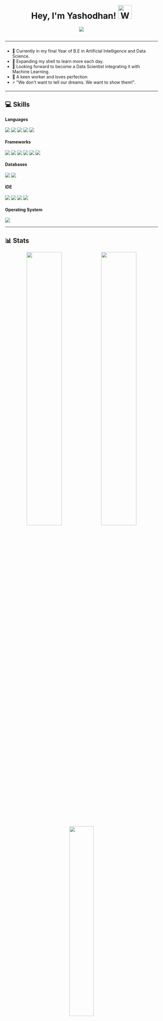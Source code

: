<h1 align="center">Hey, I'm Yashodhan! <img src="https://github.com/YashodhanDeshmukh21/yashodhan/blob/main/wave.gif" 
         alt="Waving hand animated gif"
         height="45"
         width="45" /> 
</h1>

<p align="center">
	<a href="https://github.com/DenverCoder1/readme-typing-svg"><img src="https://readme-typing-svg.herokuapp.com?lines=Machine+Learning+Developer;CS+Engineer;Quantum+Computing;AI%20|%20ML%20|%20DS;Failure%20Is%20A%20Lesson%20Learned;Success%20Is%20A%20Lesson%20Applied&center=true&width=380&height=45"></a><br>
	&nbsp;
</p>

---

### 

- 🔭 Currently in my final Year of B.E in Artificial Intelligence and Data Science.
- 🌱 Expanding my shell to learn more each day.
- 👯 Looking forward to become a Data Scientist integrating it with Machine Learning.
- 🥅 A keen worker and loves perfection
- ⚡ "We don't want to tell our dreams. We want to show them!".

---

## 💻 Skills &nbsp;
<h4> Languages </h4>
<span> 
  <img src="https://img.shields.io/badge/python-3670A0?style=for-the-badge&logo=python&logoColor=ffdd54" />
  <img src="https://img.shields.io/badge/C%2B%2B-00599C?style=for-the-badge&logo=c%2B%2B&logoColor=white" />
  <img src="https://img.shields.io/badge/r-%23276DC3.svg?style=for-the-badge&logo=r&logoColor=white" />
  <img src="https://img.shields.io/badge/HTML5-E34F26?style=for-the-badge&logo=html5&logoColor=white" />
  <img src="https://img.shields.io/badge/CSS3-1572B6?style=for-the-badge&logo=css3&logoColor=white" />
</span>
<h4> Frameworks </h4>
<span>
	<img src="https://img.shields.io/badge/TensorFlow-%23FF6F00.svg?style=for-the-badge&logo=TensorFlow&logoColor=white" />
	<img src="https://img.shields.io/badge/opencv-%23white.svg?style=for-the-badge&logo=opencv&logoColor=white" />
	<img src="https://img.shields.io/badge/numpy-%23013243.svg?style=for-the-badge&logo=numpy&logoColor=white" />
	<img src="https://img.shields.io/badge/pandas-%23150458.svg?style=for-the-badge&logo=pandas&logoColor=white" />
	<img src="https://img.shields.io/badge/OpenAI-FF6C37?style=for-the-badge&logo=openai&logoColor=white">
	<img src="https://img.shields.io/badge/django-%23092E20.svg?style=for-the-badge&logo=django&logoColor=white" />
</span>
<h4> Databases </h4>
<span>
        <img src="https://img.shields.io/badge/MySQL-00000F?style=for-the-badge&logo=mysql&logoColor=white">
        <img src="https://img.shields.io/badge/Mongo-DB-47A248?style=for-the-badge&logo=mongodb&logoColor=green">
</span>
<h4> IDE </h4>
<span>
 	<img src="https://img.shields.io/badge/pycharm-15A42D.svg?style=for-the-badge&logo=pycharm&logoColor=white" />
        <img src="https://img.shields.io/badge/Colab-F9AB00?style=for-the-badge&logo=googlecolab&color=525252" /> 
	<img src="https://img.shields.io/badge/Visual_Studio_Code-0078D4?style=for-the-badge&logo=visual%20studio%20code&logoColor=white" />
	<img src="https://img.shields.io/badge/jupyter-%23FA0F00.svg?style=for-the-badge&logo=jupyter&logoColor=white" />
</span>
<h4> Operating System </h4>
<span>
	<img src="https://img.shields.io/badge/Windows-0078D6?style=for-the-badge&logo=windows&logoColor=white" />
</span>

---
## 📊 Stats &nbsp;

<p align="center">
	<img width="48%" src="https://github-readme-stats.vercel.app/api?username=YashodhanDeshmukh21&show_icons=true&count_private=true&theme=tokyonight" />
	<img width="48%" src="https://github-readme-streak-stats.herokuapp.com/?user=YashodhanDeshmukh21&theme=tokyonight" />
	<br><br>
	<img width="40%" src="https://github-readme-stats.vercel.app/api/top-langs/?username=YashodhanDeshmukh21&hide=html,css,javascript&theme=tokyonight&layout=compact" />
</p>
<p align="center">
	<img width="70%" src="https://activity-graph.herokuapp.com/graph?username=YashodhanDeshmukh21&theme=react-dark" />
</p>

---

<h3 align="center">Connect with me<img src="https://github.com/oHTGo/oHTGo/blob/main/images/handshake.gif" height="35px"></h3>
<p align="center">
	
	<a href="https://www.hackerrank.com/yashodhandeshmu1?hr_r=1" target="_blank"><img src="https://img.shields.io/badge/HackerRank-00EA64?style=for-the-badge&logo=hackerrank&logoColor=white"></a>

	<a href="https://leetcode.com/yashodhandeshmukh21/" target="_blank"><img src="https://img.shields.io/badge/LeetCode-FFA116?style=for-the-badge&logo=leetcode&logoColor=white"></a>

	<a href="https://www.linkedin.com/in/yashodhandeshmukh/" target="blank"><img src="https://img.shields.io/badge/linkedin-%230077B5.svg?style=for-the-badge&logo=linkedin&logoColor=white"></a>
	<a href="mailto:yashodhandeshmukh21@gmail.com?subject=Hello%20Parv" target="blank"><img src="https://img.shields.io/badge/Gmail-D14836?style=for-the-badge&logo=gmail&logoColor=white"></a>
	<a href="https://www.instagram.com/yashodhan_deshmukh_100/" target="blank"><img src="https://img.shields.io/badge/Instagram-%23E4405F.svg?style=for-the-badge&logo=Instagram&logoColor=white"></a>

</p>


[linkedin]: https://www.linkedin.com/in/yashodhandeshmukh/
